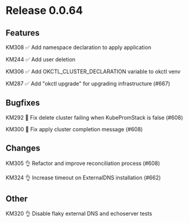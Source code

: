 # Release 0.0.64

## Features

KM308 ✅ Add namespace declaration to apply application

KM244 ✅ Add user deletion

KM306 ✅ Add OKCTL_CLUSTER_DECLARATION variable to okctl venv

KM287 ✅ Add "okctl upgrade" for upgrading infrastructure (#667)

## Bugfixes

KM292 🐛 Fix delete cluster failing when KubePromStack is false (#608)

KM300 🐛 Fix apply cluster completion message (#608)

## Changes

KM305 👌 Refactor and improve reconciliation process (#608)

KM324 👌 Increase timeout on ExternalDNS installation (#662)

## Other

KM320 👌 Disable flaky external DNS and echoserver tests 
